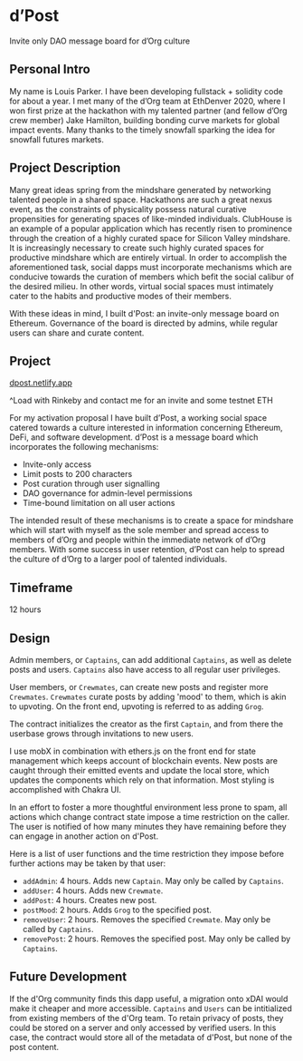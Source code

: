 # d’Post

Invite only DAO message board for d’Org culture

## Personal Intro

My name is Louis Parker. I have been developing fullstack + solidity code for about a year. I met many of the d’Org team at EthDenver 2020, where I won first prize at the hackathon with my talented partner (and fellow d’Org crew member) Jake Hamilton, building bonding curve markets for global impact events. Many thanks to the timely snowfall sparking the idea for snowfall futures markets.

## Project Description

Many great ideas spring from the mindshare generated by networking talented people in a shared space. Hackathons are such a great nexus event, as the constraints of physicality possess natural curative propensities for generating spaces of like-minded individuals. ClubHouse is an example of a popular application which has recently risen to prominence through the creation of a highly curated space for Silicon Valley mindshare. It is increasingly necessary to create such highly curated spaces for productive mindshare which are entirely virtual. In order to accomplish the aforementioned task, social dapps must incorporate mechanisms which are conducive towards the curation of members which befit the social calibur of the desired milieu. In other words, virtual social spaces must intimately cater to the habits and productive modes of their members.

With these ideas in mind, I built d'Post: an invite-only message board on Ethereum. Governance of the board is directed by admins, while regular users can share and curate content. 

## Project

[dpost.netlify.app](http://dpost.netlify.app)

^Load with Rinkeby and contact me for an invite and some testnet ETH

For my activation proposal I have built d’Post, a working social space catered towards a culture interested in information concerning Ethereum, DeFi, and software development. d’Post is a message board which incorporates the following mechanisms:
* Invite-only access 
* Limit posts to 200 characters
* Post curation through user signalling
* DAO governance for admin-level permissions
* Time-bound limitation on all user actions

The intended result of these mechanisms is to create a space for mindshare which will start with myself as the sole member and spread access to members of d’Org and people within the immediate network of d’Org members. With some success in user retention, d’Post can help to spread the culture of d’Org to a larger pool of talented individuals. 

## Timeframe

12 hours

## Design

Admin members, or `Captains`, can add additional `Captains`, as well as delete posts and users. `Captains` also have access to all regular user privileges. 

User members, or `Crewmates`, can create new posts and register more `Crewmates`. `Crewmates` curate posts by adding 'mood' to them, which is akin to upvoting. On the front end, upvoting is referred to as adding `Grog`. 

The contract initializes the creator as the first `Captain`, and from there the userbase grows through invitations to new users.

I use mobX in combination with ethers.js on the front end for state management which keeps account of blockchain events. New posts are caught through their emitted events and update the local store, which updates the components which rely on that information. Most styling is accomplished with Chakra UI.

In an effort to foster a more thoughtful environment less prone to spam, all actions which change contract state impose a time restriction on the caller. The user is notified of how many minutes they have remaining before they can engage in another action on d'Post.

Here is a list of user functions and the time restriction they impose before further actions may be taken by that user:
* `addAdmin`: 4 hours. Adds new `Captain`. May only be called by `Captains`.
* `addUser`: 4 hours. Adds new `Crewmate`.
* `addPost`: 4 hours. Creates new post.
* `postMood`: 2 hours. Adds `Grog` to the specified post.
* `removeUser`: 2 hours. Removes the specified `Crewmate`. May only be called by `Captains`.
* `removePost`: 2 hours. Removes the specified post. May only be called by `Captains`.

## Future Development

If the d'Org community finds this dapp useful, a migration onto xDAI would make it cheaper and more accessible. `Captains` and `Users` can be intitialized from existing members of the d'Org team. To retain privacy of posts, they could be stored on a server and only accessed by verified users. In this case, the contract would store all of the metadata of d'Post, but none of the post content.
